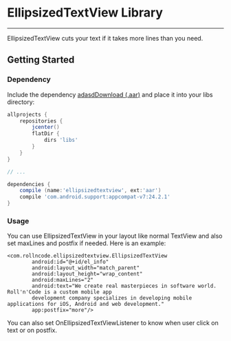 # EllipsizedTextView Library

----------
EllipsizedTextView cuts your text if it takes more lines than you need.
## Getting Started
### Dependency
Include the dependency [adasdDownload (.aar)](https://github.com/RollnCodeGit/ToolTipPopup/blob/master/app/libs/tooltippopup.aar) and place it into your libs directory:
```groovy
allprojects {
    repositories {
        jcenter()
        flatDir {
            dirs 'libs'
        }
    }
}

// ...

dependencies {
    compile (name:'ellipsizedtextview', ext:'aar')
    compile 'com.android.support:appcompat-v7:24.2.1'
}
```

### Usage
You can use EllipsizedTextView in your layout like normal TextView and also set maxLines and postfix if needed. Here is an example:

    <com.rollncode.ellipsizedtextview.EllipsizedTextView
            android:id="@+id/el_info"
            android:layout_width="match_parent"
            android:layout_height="wrap_content"
            android:maxLines="2"
            android:text="We create real masterpieces in software world. Roll'n'Code is a custom mobile app
            development company specializes in developing mobile applications for iOS, Android and web development."
            app:postfix="more"/>

You can also set OnEllipsizedTextViewListener to know when user click on text or on postfix.
